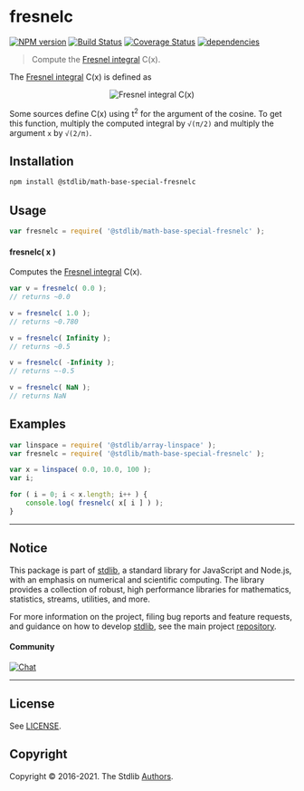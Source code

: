 <!--

@license Apache-2.0

Copyright (c) 2018 The Stdlib Authors.

Licensed under the Apache License, Version 2.0 (the "License");
you may not use this file except in compliance with the License.
You may obtain a copy of the License at

   http://www.apache.org/licenses/LICENSE-2.0

Unless required by applicable law or agreed to in writing, software
distributed under the License is distributed on an "AS IS" BASIS,
WITHOUT WARRANTIES OR CONDITIONS OF ANY KIND, either express or implied.
See the License for the specific language governing permissions and
limitations under the License.

-->

# fresnelc

[![NPM version][npm-image]][npm-url] [![Build Status][test-image]][test-url] [![Coverage Status][coverage-image]][coverage-url] [![dependencies][dependencies-image]][dependencies-url]

> Compute the [Fresnel integral][fresnel-integral] C(x).

<section class="intro">

The [Fresnel integral][fresnel-integral] C(x) is defined as

<!-- <equation class="equation" label="eq:fresnel_integral" align="center" raw="C(x) = \int_0^x \cos\left(\frac{\pi}{2} t^2\right)\,\mathrm{d}t." alt="Fresnel integral C(x)"> -->

<div class="equation" align="center" data-raw-text="C(x) = \int_0^x \cos\left(\frac{\pi}{2} t^2\right)\,\mathrm{d}t." data-equation="eq:fresnel_integral">
    <img src="https://cdn.rawgit.com/stdlib-js/stdlib/7e0a95722efd9c771b129597380c63dc6715508b/lib/node_modules/@stdlib/math/base/special/fresnelc/docs/img/equation_fresnel_integral.svg" alt="Fresnel integral C(x)">
    <br>
</div>

<!-- </equation> -->

Some sources define C(x) using t<sup>2</sup> for the argument of the cosine. To get this function, multiply the computed integral by `√(π/2)` and multiply the argument `x` by `√(2/π)`.

</section>

<!-- /.intro -->

<section class="installation">

## Installation

```bash
npm install @stdlib/math-base-special-fresnelc
```

</section>

<section class="usage">

## Usage

```javascript
var fresnelc = require( '@stdlib/math-base-special-fresnelc' );
```

#### fresnelc( x )

Computes the [Fresnel integral][fresnel-integral] C(x).

```javascript
var v = fresnelc( 0.0 );
// returns ~0.0

v = fresnelc( 1.0 );
// returns ~0.780

v = fresnelc( Infinity );
// returns ~0.5

v = fresnelc( -Infinity );
// returns ~-0.5

v = fresnelc( NaN );
// returns NaN
```

</section>

<!-- /.usage -->

<section class="examples">

## Examples

<!-- eslint no-undef: "error" -->

```javascript
var linspace = require( '@stdlib/array-linspace' );
var fresnelc = require( '@stdlib/math-base-special-fresnelc' );

var x = linspace( 0.0, 10.0, 100 );
var i;

for ( i = 0; i < x.length; i++ ) {
    console.log( fresnelc( x[ i ] ) );
}
```

</section>

<!-- /.examples -->


<section class="main-repo" >

* * *

## Notice

This package is part of [stdlib][stdlib], a standard library for JavaScript and Node.js, with an emphasis on numerical and scientific computing. The library provides a collection of robust, high performance libraries for mathematics, statistics, streams, utilities, and more.

For more information on the project, filing bug reports and feature requests, and guidance on how to develop [stdlib][stdlib], see the main project [repository][stdlib].

#### Community

[![Chat][chat-image]][chat-url]

---

## License

See [LICENSE][stdlib-license].


## Copyright

Copyright &copy; 2016-2021. The Stdlib [Authors][stdlib-authors].

</section>

<!-- /.stdlib -->

<!-- Section for all links. Make sure to keep an empty line after the `section` element and another before the `/section` close. -->

<section class="links">

[npm-image]: http://img.shields.io/npm/v/@stdlib/math-base-special-fresnelc.svg
[npm-url]: https://npmjs.org/package/@stdlib/math-base-special-fresnelc

[test-image]: https://github.com/stdlib-js/math-base-special-fresnelc/actions/workflows/test.yml/badge.svg
[test-url]: https://github.com/stdlib-js/math-base-special-fresnelc/actions/workflows/test.yml

[coverage-image]: https://img.shields.io/codecov/c/github/stdlib-js/math-base-special-fresnelc/main.svg
[coverage-url]: https://codecov.io/github/stdlib-js/math-base-special-fresnelc?branch=main

[dependencies-image]: https://img.shields.io/david/stdlib-js/math-base-special-fresnelc.svg
[dependencies-url]: https://david-dm.org/stdlib-js/math-base-special-fresnelc/main

[chat-image]: https://img.shields.io/gitter/room/stdlib-js/stdlib.svg
[chat-url]: https://gitter.im/stdlib-js/stdlib/

[stdlib]: https://github.com/stdlib-js/stdlib

[stdlib-authors]: https://github.com/stdlib-js/stdlib/graphs/contributors

[stdlib-license]: https://raw.githubusercontent.com/stdlib-js/math-base-special-fresnelc/main/LICENSE

[fresnel-integral]: https://en.wikipedia.org/wiki/Fresnel_integral

</section>

<!-- /.links -->

